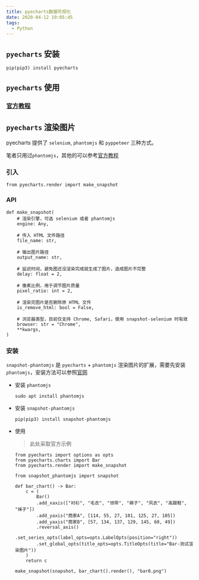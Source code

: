 ```yaml
---
title: pyecharts数据可视化
date: 2020-04-12 19:05:45
tags:
  - Python
---
```


## `pyecharts` 安装

`pip(pip3) install pyecharts`

## `pyecharts` 使用

### [官方教程](https://pyecharts.org/#/zh-cn/quickstart)

## `pyecharts` 渲染图片

pyecharts 提供了 `selenium`, `phantomjs` 和 `pyppeteer` 三种方式。

笔者只用过`phantomjs`，其他的可以参考[官方教程](https://pyecharts.org/#/zh-cn/render_images)

### 引入

```
from pyecharts.render import make_snapshot
```

### API

```
def make_snapshot(
    # 渲染引擎，可选 selenium 或者 phantomjs
    engine: Any,

    # 传入 HTML 文件路径
    file_name: str,

    # 输出图片路径
    output_name: str,

    # 延迟时间，避免图还没渲染完成就生成了图片，造成图片不完整
    delay: float = 2,

    # 像素比例，用于调节图片质量
    pixel_ratio: int = 2,

    # 渲染完图片是否删除原 HTML 文件
    is_remove_html: bool = False,

    # 浏览器类型，目前仅支持 Chrome, Safari，使用 snapshot-selenium 时有效
    browser: str = "Chrome",
    **kwargs,
)
```

### 安装

`snapshot-phantomjs` 是 `pyecharts` + `phantomjs` 渲染图片的扩展，需要先安装 `phantomjs`，安装方法可以参照[官网](hantomjs.org/download.html)

- 安装 `phantomjs`

  `sudo apt install phantomjs`

- 安装 `snapshot-phantomjs`

  `pip(pip3) install snapshot-phantomjs`

* 使用

  > 此处采取官方示例

  ```
  from pyecharts import options as opts
  from pyecharts.charts import Bar
  from pyecharts.render import make_snapshot

  from snapshot_phantomjs import snapshot

  def bar_chart() -> Bar:
      c = (
          Bar()
          .add_xaxis(["衬衫", "毛衣", "领带", "裤子", "风衣", "高跟鞋", "袜子"])
          .add_yaxis("商家A", [114, 55, 27, 101, 125, 27, 105])
          .add_yaxis("商家B", [57, 134, 137, 129, 145, 60, 49])
          .reversal_axis()
          .set_series_opts(label_opts=opts.LabelOpts(position="right"))
          .set_global_opts(title_opts=opts.TitleOpts(title="Bar-测试渲染图片"))
      )
      return c

  make_snapshot(snapshot, bar_chart().render(), "bar0.png")
  ```
